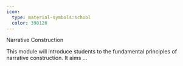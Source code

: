 ```yaml
---
icon:
  type: material-symbols:school
  color: 398126
---
```


Narrative Construction

This module will introduce students to the fundamental principles of narrative construction. It aims ... 
